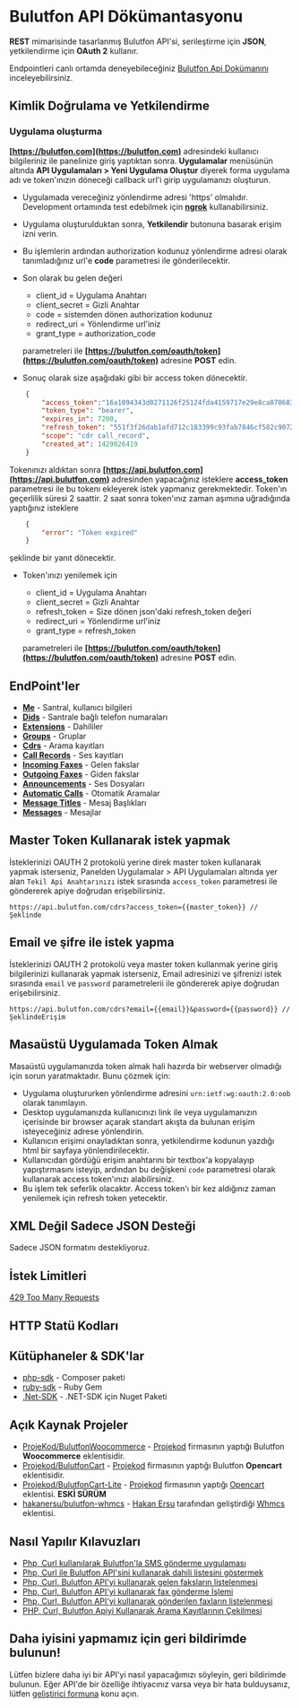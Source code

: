 # Bulutfon API Dökümantasyonu

**REST** mimarisinde tasarlanmış Bulutfon API'si, serileştirme için **JSON**, yetkilendirme için **OAuth 2** kullanır.

Endpointleri canlı ortamda deneyebileceğiniz [Bulutfon Api Dokümanını](http://api.bulutfon.com/docs) inceleyebilirsiniz.

## Kimlik Doğrulama ve Yetkilendirme

### Uygulama oluşturma

**[https://bulutfon.com](https://bulutfon.com)** adresindeki kullanıcı bilgileriniz ile panelinize giriş yaptıktan sonra. **Uygulamalar** menüsünün altında **API Uygulamaları > Yeni Uygulama Oluştur** diyerek forma uygulama adı ve token'ınızın döneceği callback url'i girip uygulamanızı oluşturun.

* Uygulamada vereceğiniz yönlendirme adresi 'https' olmalıdır. Development ortamında test edebilmek için **[ngrok](https://ngrok.com/)** kullanabilirsiniz.

* Uygulama oluşturulduktan sonra, **Yetkilendir** butonuna basarak erişim izni verin.

* Bu işlemlerin ardından authorization kodunuz yönlendirme adresi olarak tanımladığınız url'e **code** parametresi ile gönderilecektir.

* Son olarak bu gelen değeri

    * client_id = Uygulama Anahtarı
    * client_secret = Gizli Anahtar
    * code = sistemden dönen authorization kodunuz
    * redirect_uri = Yönlendirme url'iniz
    * grant_type = authorization_code

    parametreleri ile **[https://bulutfon.com/oauth/token](https://bulutfon.com/oauth/token)** adresine **POST** edin.
* Sonuç olarak size aşağıdaki gibi bir access token dönecektir.

```json
    {
        "access_token":"16a1094343d0271126f25124fda4159717e29e8ca87068389792dbb554d24385",
        "token_type": "bearer",
        "expires_in": 7200,
        "refresh_token": "551f3f26dab1afd712c183399c93fab7846cf582c907263c4a7892c7a12cd02c",
        "scope": "cdr call_record",
        "created_at": 1429026419
    }
```

Tokenınızı aldıktan sonra **[https://api.bulutfon.com](https://api.bulutfon.com)** adresinden yapacağınız isteklere **access_token** parametresi ile bu tokenı ekleyerek
istek yapmanız gerekmektedir. Token'ın geçerlilik süresi 2 saattir. 2 saat sonra token'ınız zaman aşımına uğradığında yaptığınız isteklere

```json
    {
        "error": "Token expired"
    }
```

şeklinde bir yanıt dönecektir.
* Token'ınızı yenilemek için

    * client_id = Uygulama Anahtarı
    * client_secret = Gizli Anahtar
    * refresh_token = Size dönen json'daki refresh_token değeri
    * redirect_uri = Yönlendirme url'iniz
    * grant_type = refresh_token

    parametreleri ile **[https://bulutfon.com/oauth/token](https://bulutfon.com/oauth/token)** adresine **POST** edin.

## EndPoint'ler

* **[Me](https://github.com/bulutfon/documents/blob/master/API/endpoints/me.md)** - Santral, kullanıcı bilgileri
* **[Dids](https://github.com/bulutfon/documents/blob/master/API/endpoints/dids.md)** - Santrale bağlı telefon numaraları
* **[Extensions](https://github.com/bulutfon/documents/blob/master/API/endpoints/extensions.md)** - Dahililer
* **[Groups](https://github.com/bulutfon/documents/blob/master/API/endpoints/groups.md)** - Gruplar
* **[Cdrs](https://github.com/bulutfon/documents/blob/master/API/endpoints/cdr.md)** - Arama kayıtları
* **[Call Records](https://github.com/bulutfon/documents/blob/master/API/endpoints/call-records.md)** - Ses kayıtları
* **[Incoming Faxes](https://github.com/bulutfon/documents/blob/master/API/endpoints/incoming-faxes.md)** - Gelen fakslar
* **[Outgoing Faxes](https://github.com/bulutfon/documents/blob/master/API/endpoints/outgoing-faxes.md)** - Giden fakslar
* **[Announcements](https://github.com/bulutfon/documents/blob/master/API/endpoints/announcements.md)** - Ses Dosyaları
* **[Automatic Calls](https://github.com/bulutfon/documents/blob/master/API/endpoints/automatic-calls.md)** - Otomatik Aramalar
* **[Message Titles](https://github.com/bulutfon/documents/blob/master/API/endpoints/message-titles.md)** - Mesaj Başlıkları
* **[Messages](https://github.com/bulutfon/documents/blob/master/API/endpoints/messages.md)** - Mesajlar

## Master Token Kullanarak istek yapmak

İsteklerinizi OAUTH 2 protokolü yerine direk master token kullanarak yapmak isterseniz, Panelden Uygulamalar > API Uygulamaları altında yer alan `Tekil Api Anahtarınızı` istek sırasında `access_token` parametresi ile göndererek apiye doğrudan erişebilirsiniz.

    https://api.bulutfon.com/cdrs?access_token={{master_token}} // Şeklinde

## Email ve şifre ile istek yapma

İsteklerinizi OAUTH 2 protokolü veya master token kullanmak yerine giriş bilgilerinizi kullanarak yapmak isterseniz, Email adresinizi ve şifrenizi istek sırasında `email` ve `password` parametrelerii ile göndererek apiye doğrudan erişebilirsiniz.

    https://api.bulutfon.com/cdrs?email={{email}}&password={{password}} // ŞeklindeErişim

## Masaüstü Uygulamada Token Almak

Masaüstü uygulamanızda token almak hali hazırda bir webserver olmadığı için sorun yaratmaktadır. Bunu çözmek için:

* Uygulama oluştururken yönlendirme adresini `urn:ietf:wg:oauth:2.0:oob` olarak tanımlayın.
* Desktop uygulamanızda kullanıcınızı link ile veya uygulamanızın içerisinde bir browser açarak standart akışta da bulunan erişim isteyeceğiniz adrese yönlendirin.
* Kullanıcın erişimi onayladıktan sonra, yetkilendirme kodunun yazdığı html bir sayfaya yönlendirilecektir.
* Kullanıcıdan gördüğü erişim anahtarını bir textbox'a kopyalayıp yapıştırmasını isteyip, ardından bu değişkeni `code` parametresi olarak kullanarak access token'ınızı alabilirsiniz.
* Bu işlem tek seferlik olacaktır. Access token'ı bir kez aldığınız zaman yenilemek için refresh token yetecektir.

## XML Değil Sadece JSON Desteği

Sadece JSON formatını destekliyoruz. 

## İstek Limitleri

[429 Too Many Requests](http://tools.ietf.org/html/draft-nottingham-http-new-status-02#section-4)

## HTTP Statü Kodları

## Kütüphaneler & SDK'lar

* [php-sdk](https://github.com/bulutfon/php-sdk) - Composer paketi
* [ruby-sdk](https://github.com/bulutfon/ruby-sdk) - Ruby Gem
* [.Net-SDK](https://github.com/bulutfon/dotNet-SDK) - .NET-SDK için Nuget Paketi

## Açık Kaynak Projeler

* [ProjeKod/BulutfonWoocommerce](https://github.com/Projekod/Bulutfon-WooCommerce-Eklentisi) - [Projekod](http://projekod.com/) firmasının yaptığı Bulutfon **Woocommerce** eklentisidir. 
* [Projekod/BulutfonCart](https://github.com/Projekod/Bulutfon-Opencart-Eklentisi) - [Projekod](http://projekod.com/) firmasının yaptığı Bulutfon **Opencart** eklentisidir. 
* [Projekod/BulutfonCart-Lite](https://github.com/Projekod/BulutfonCart-Lite) - [Projekod](http://projekod.com/) firmasının yaptığı [Opencart](http://www.opencart.com/index.php?route=extension/extension/info&extension_id=21996) eklentisi. **ESKİ SÜRÜM**
* [hakanersu/bulutfon-whmcs](https://github.com/hakanersu/bulutfon-whmcs) - [Hakan Ersu](https://github.com/hakanersu)  tarafından geliştirdiği [Whmcs](http://whmcs.com/) eklentisi.

## Nasıl Yapılır Kılavuzları

* [Php, Curl kullanılarak Bulutfon'la SMS gönderme uygulaması](http://akademi.help/php-curl-kullanilarak-bulutfonla-sms-gonderme-uygulamasi/)
* [Php, Curl ile Bulutfon API'sini kullanarak dahili listesini göstermek](http://akademi.help/php-curl-ile-bulutfon-apisini-kullanarak-dahili-listesini-gostermek/)
* [Php, Curl, Bulutfon API'yi kullanarak gelen faksların listelenmesi](http://akademi.help/php-curl-bulutfon-apiyi-kullanarak-gelen-fakslarin-listelenmesi/)
* [Php, Curl, Bulutfon API'yi kullanarak fax gönderme İşlemi](http://akademi.help/php-curl-bulutfon-apiyi-kullanarak-fax-gonderme-islemi/)
* [Php, Curl, Bulutfon API'yi kullanarak gönderilen faxların listelenmesi](http://akademi.help/php-curl-bulutfon-apiyi-kullanarak-gonderilen-faxlar/)
* [PHP, Curl, Bulutfon Apiyi Kullanarak Arama Kayıtlarının Çekilmesi](http://akademi.help/php-curl-bulutfon-apiyi-kullanarak-arama-kayitlarinin-cekilmesi/)

## Daha iyisini yapmamız için geri bildirimde bulunun!

Lütfen bizlere daha iyi bir API'yi nasıl yapacağımızı söyleyin, geri bildirimde bulunun. Eğer API'de bir özelliğe ihtiyacınız varsa veya bir hata bulduysanız, lütfen [geliştirici formuna](http://devforums.bulutfon.com/c/api) konu açın. 
